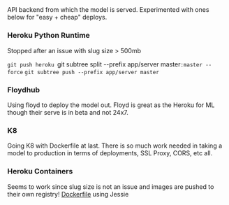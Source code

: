 ##

API backend from which the model is served. Experimented with ones below for "easy + cheap" deploys.

### Heroku Python Runtime

Stopped after an issue with slug size > 500mb

`git push heroku `git subtree split --prefix app/server master`:master --force`
`git subtree push --prefix app/server master`

### Floydhub

Using floyd to deploy the model out. Floyd is great as the Heroku for ML though their serve is in beta and not 24x7.

### K8

Going K8 with Dockerfile at last. There is so much work needed in taking a model to production in terms of deployments, SSL Proxy, CORS, etc all.

### Heroku Containers

Seems to work since slug size is not an issue and images are pushed to their own registry! [Dockerfile](https://github.com/cggaurav/auto-label-github-issues/blob/master/app/Dockerfile) using Jessie

